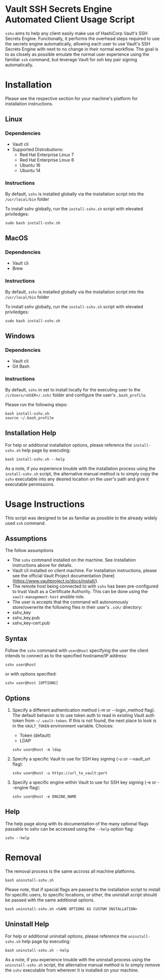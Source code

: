 Vault SSH Secrets Engine Automated Client Usage Script
======================================================

`sshv` aims to help any client easily make use of HashiCorp Vault's SSH Secrets Engine. Functionally, it performs the overhead steps required to use the secrets engine automatically, allowing each user to use Vault's SSH Secrets Engine with next to no change in their normal workflow. The goal is to as closely as possible emulate the normal user experience using the familiar `ssh` command, but leverage Vault for ssh key pair signing automatically.

Installation
============

Please see the respective section for your machine's platform for installation instructions.

Linux
-----

### Dependencies 

* Vault cli
* Supported Distrobutions:
    * Red Hat Enterprise Linux 7
    * Red Hat Enterprise Linux 6
    * Ubuntu 16
    * Ubuntu 14

### Instructions

By default, `sshv` is installed globally via the installation script into the `/usr/local/bin` folder

To install sshv globally, run the `install-sshv.sh` script with elevated priviledges:
```
sudo bash install-sshv.sh
```

MacOS
-----

### Dependencies 

* Vault cli
* Brew

### Instructions

By default, `sshv` is installed globally via the installation script into the `/usr/local/bin` folder

To install sshv globally, run the `install-sshv.sh` script with elevated priviledges:
```
sudo bash install-sshv.sh
```

Windows
-------

### Dependencies 

* Vault cli
* Git Bash

### Instructions

By default, `sshv` in set to install locally for the executing user to the `/c/Users/<USER>/.ssh/` folder and configure the user's `.bash_profile`.

Please run the following steps:
```
bash install-sshv.sh
source ~/.bash_profile
```

Installation Help
-----------------

For help or additional installation options, please reference the `install-sshv.sh` help page by executing:
```
bash install-sshv.sh --help
```

As a note, if you experience trouble with the installation process using the `install-sshv.sh` script, the alternative manual method is to simply copy the `sshv` executable into any desired location on the user's path and give it executable permissions.

Usage Instructions
==================

This script was designed to be as familiar as possible to the already widely used `ssh` command.

Assumptions
-----------

The follow assumptions 

* The `sshv` command installed on the machine. See installation instructions above for details.
* Vault cli installed on client machine. For installation instructions, please see the official Vault Project documentation [here] (https://www.vaultproject.io/docs/install/).
* The remote host being connected to with `sshv` has been pre-configured to trust Vault as a Certificate Authority. This can be done using the `vault-management-host` ansible role.
* The user is accepts that the command will autonomously store/overwrite the following files in their user's `.ssh/` directory:
 * sshv_key
 * sshv_key.pub
 * sshv_key-cert.pub

Syntax
------

Follow the `sshv` command with `user@host` specifying the user the client intends to connect as to the specified hostname/IP address:
```
sshv user@host
```
or with options specified:
```
sshv user@host [OPTIONS]
```

Options
-------

1. Specify a different authentication method (-m or --login_method flag). The default behavior is to use token auth to read in existing Vault auth token from `~/.vault-token`. If this is not found, the next place to look is in the `VAULT_TOKEN` environment variable. Choices:
    * Token (default)
    * LDAP

    ```
    sshv user@host -m ldap
    ```

2. Specify a specific Vault to use for SSH key signing (-u or --vault_url flag):
    ```
    sshv user@host -u https://url_to_vault:port
    ```
    
3. Specify a specific engine within Vault to use for SSH key signing (-e or --engine flag):
    ```
    sshv user@host -e ENGINE_NAME
    ```

Help
----

The help page along with its documentation of the many optional flags passable to sshv can be accessed using the `--help` option flag:
```
sshv --help
```

Removal
=======

The removal process is the same accross all machine platforms.
```
bash uninstall-sshv.sh
```

Please note, that if special flags are passed to the installation script to install for specific users, to specific locations, or other, the uninstall script should be passed with the same additional options.
```
bash uninstall-sshv.sh <SAME OPTIONS AS CUSTOM INSTALLATION>
```

Uninstall Help
--------------

For help or additional uninstall options, please reference the `uninstall-sshv.sh` help page by executing:
```
bash uninstall-sshv.sh --help
```

As a note, if you experience trouble with the uninstall process using the `uninstall-sshv.sh` script, the alternative manual method is to simply remove the `sshv` executable from wherever it is installed on your machine.

